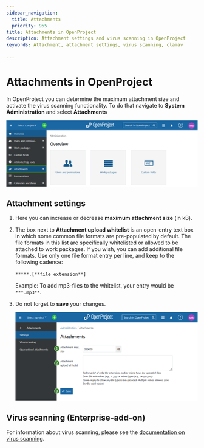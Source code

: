 ```yaml
---
sidebar_navigation:
  title: Attachments
  priority: 955
title: Attachments in OpenProject
description: Attachment settings and virus scanning in OpenProject
keywords: Attachment, attachment settings, virus scanning, clamav

---
```


# Attachments in OpenProject

In OpenProject you can determine the maximum attachment size and activate the virus scanning functionality. To do that navigate to **System Administration** and select **Attachments**

![Navigation to attachment settings in OpenProject](openproject_system_adminstration_attachments.png)



## Attachment settings

1. Here you can increase or decrease **maximum attachment size** (in kB).

2. The box next to **Attachment upload whitelist** is an open-entry text box in which some common file formats are pre-populated by default. The file formats in this list are specifically whitelisted or allowed to be attached to work packages. 
   If you wish, you can add additional file formats. Use only one file format entry per line, and keep to the following cadence:  

   `*****.[**file extension**]`

   Example: To add mp3-files to the whitelist, your entry would be `***.mp3**`.

3. Do not forget to **save** your changes.

   ![attachment settings](openproject_system_adminstration_attachment_settings.png)



## Virus scanning (Enterprise-add-on)

For information about virus scanning, please see the [documentation on virus scanning](./virus-scanning/).
